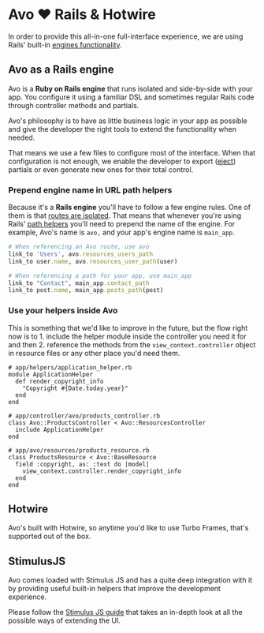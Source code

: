 # Avo ❤️ Rails & Hotwire

In order to provide this all-in-one full-interface experience, we are using Rails' built-in [engines functionality](https://guides.rubyonrails.org/engines.html).

## Avo as a Rails engine

Avo is a **Ruby on Rails engine** that runs isolated and side-by-side with your app. You configure it using a familiar DSL and sometimes regular Rails code through controller methods and partials.

Avo's philosophy is to have as little business logic in your app as possible and give the developer the right tools to extend the functionality when needed.

That means we use a few files to configure most of the interface. When that configuration is not enough, we enable the developer to export ([eject](./customization#eject-views)) partials or even generate new ones for their total control.

### Prepend engine name in URL path helpers

Because it's a **Rails engine** you'll have to follow a few engine rules. One of them is that [routes are isolated](https://guides.rubyonrails.org/engines.html#routes). That means that whenever you're using Rails' [path helpers](https://guides.rubyonrails.org/routing.html#generating-paths-and-urls-from-code) you'll need to prepend the name of the engine. For example, Avo's name is `avo,` and your app's engine name is `main_app`.

```ruby
# When referencing an Avo route, use avo
link_to 'Users', avo.resources_users_path
link_to user.name, avo.resources_user_path(user)

# When referencing a path for your app, use main_app
link_to "Contact", main_app.contact_path
link_to post.name, main_app.posts_path(post)
```

### Use your helpers inside Avo

This is something that we'd like to improve in the future, but the flow right now is to 1. include the helper module inside the controller you need it for and then 2. reference the methods from the `view_context.controller` object in resource files or any other place you'd need them.

```ruby{3-5,10,16}
# app/helpers/application_helper.rb
module ApplicationHelper
  def render_copyright_info
    "Copyright #{Date.today.year}"
  end
end

# app/controller/avo/products_controller.rb
class Avo::ProductsController < Avo::ResourcesController
  include ApplicationHelper
end

# app/avo/resources/products_resource.rb
class ProductsResource < Avo::BaseResource
  field :copyright, as: :text do |model|
    view_context.controller.render_copyright_info
  end
end
```

## Hotwire

Avo's built with Hotwire, so anytime you'd like to use Turbo Frames, that's supported out of the box.

## StimulusJS

Avo comes loaded with Stimulus JS and has a quite deep integration with it by providing useful built-in helpers that improve the development experience.

Please follow the [Stimulus JS guide](./stimulus-integration.html ) that takes an in-depth look at all the possible ways of extending the UI.

